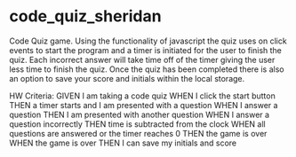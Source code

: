 # code_quiz_sheridan
Code Quiz game. Using the functionality of javascript the quiz uses on click events to start the program and a timer is initiated for the user to finish the quiz. Each incorrect answer will take time off of the timer giving the user less time to finish the quiz. Once the quiz has been completed there is also an option to save your score and initials within the local storage. 

HW Criteria: 
GIVEN I am taking a code quiz
WHEN I click the start button
THEN a timer starts and I am presented with a question
WHEN I answer a question
THEN I am presented with another question
WHEN I answer a question incorrectly
THEN time is subtracted from the clock
WHEN all questions are answered or the timer reaches 0
THEN the game is over
WHEN the game is over
THEN I can save my initials and score
